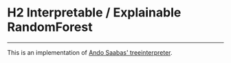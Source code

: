 # H2 Interpretable / Explainable RandomForest

----

This is an implementation of [Ando Saabas' treeinterpreter](http://blog.datadive.net/interpreting-random-forests/).
